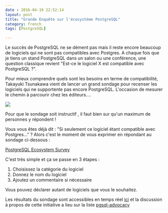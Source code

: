 ```yaml
---
date : 2016-04-19 22:52:14
layout: post
title: "Grande Enquête sur l'écosystème PostgreSQL"
category: french
tags: [PostgreSQL]

---
```


Le succès de PostgreSQL ne se dément pas mais il reste encore beaucoup de logiciels qui ne sont pas compatibles avec Postgres.
A chaque fois que je tiens un stand PostgreSQL dans un salon ou une conférence, une question classique revient 
"Est-ce le logiciel X est compatible avec PostgreSQL ?". 


Pour mieux comprendre quels sont les besoins en terme de compatibilité, Takayuki Tsunakawa vient de lancer un grand sondage 
pour recenser les logiciels qui ne supportente pas encore PostgreSQL. L'occasion de mesurer le chemin à parcourir 
chez les éditeurs....

<!-- MORE -->

![](http://static1.squarespace.com/static/55a8588ee4b0bbf396a2958d/t/55cbd155e4b09e646feb765c/1439420758728/Online_Survey_Icon_or_logo.svg.png)

Pour que le sondage soit instructif , il faut bien sur qu'un maximum de personnes y répondent ! 

Vous vous êtes déjà dit : "Si seulement ce logiciel étant compatible avec Postgres..." ? 
Alors c'est le moment de vous exprimer en répondant au sondage ci-dessous :

[PostgreSQL Ecosystem Survey](https://docs.google.com/forms/d/1Ueq4Z9MYJLv-gCp_UrPXENdSH6jXtqR0zz5F1W3Qqvo/viewform?fbzx=415550521297507100)

C'est très simple et ça se passe en 3 étapes :

1. Choisissez la catégorie du logiciel
2. Donnez le nom du logiciel
3. Ajoutez un commentaire si nécessaire

Vous pouvez déclarer autant de logiciels que vous le souhaitez.

Les résultats du sondage sont accessibles en temps réel [ici](https://docs.google.com/spreadsheets/d/1sxd--agLVrFbn7M3YCqFTR812MrBExiyAM_4qVf9trk/pubhtml)
et la discussion à propos de cette initiative a lieu sur la liste [pgsql-advocacy](http://www.postgresql.org/message-id/471DBBEFA9CD4C26B83E7FAEDCB7482B@tunaPC)

